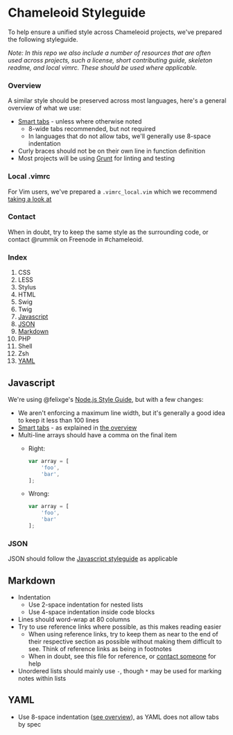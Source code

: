 Chameleoid Styleguide
=====================
To help ensure a unified style across Chameleoid projects, we've prepared the
following styleguide.

_Note: In this repo we also include a number of resources that are often used
across projects, such a license, short contributing guide, skeleton readme, and
local vimrc.  These should be used where applicable._

### Overview
A similar style should be preserved across most languages, here's a general
overview of what we use:

- [Smart tabs][] - unless where otherwise noted
  * 8-wide tabs recommended, but not required
  * In languages that do not allow tabs, we'll generally use 8-space indentation
- Curly braces should not be on their own line in function definition
- Most projects will be using [Grunt][] for linting and testing

[Smart tabs]: http://vim.wikia.com/wiki/Indent_with_tabs,_align_with_spaces#Smart_tabs
[Grunt]: http://gruntjs.com/

### Local .vimrc
For Vim users, we've prepared a `.vimrc_local.vim` which we recommend [taking a
look at](.vimrc_local.vim)

### Contact
When in doubt, try to keep the same style as the surrounding code, or contact
@rummik on Freenode in #chameleoid.

### Index
1. CSS
  1. LESS
  2. Stylus
2. HTML
  1. Swig
  2. Twig
3. [Javascript](#javascript)
  1. [JSON](#json)
4. [Markdown](#markdown)
5. PHP
6. Shell
  1. Zsh
7. [YAML](#yaml)


## Javascript
We're using @felixge's [Node.js Style Guide](http://nodeguide.com/style.html),
but with a few changes:

- We aren't enforcing a maximum line width, but it's generally a good idea to
  keep it less than 100 lines
- [Smart tabs][] - as explained in [the overview](#overview)
- Multi-line arrays should have a comma on the final item
  - Right:
    ```js
    var array = [
        'foo',
        'bar',
    ];
    ```

  - Wrong:
    ```js
    var array = [
        'foo',
        'bar'
    ];
    ```

### JSON
JSON should follow the [Javascript styleguide](#javascript) as applicable


## Markdown
- Indentation
  - Use 2-space indentation for nested lists
  - Use 4-space indentation inside code blocks
- Lines should word-wrap at 80 columns
- Try to use reference links where possible, as this makes reading easier
  * When using reference links, try to keep them as near to the end of their
    respective section as possible without making them difficult to see. Think
    of reference links as being in footnotes
  * When in doubt, see this file for reference, or [contact someone](#contact)
    for help
- Unordered lists should mainly use `-`, though `*` may be used for marking
  notes within lists


## YAML
- Use 8-space indentation ([see overview](#overview)), as YAML does not allow
  tabs by spec

